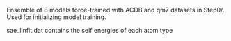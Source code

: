 Ensemble of 8 models force-trained with ACDB and qm7 datasets in Step0/.
Used for initializing model training.

sae_linfit.dat contains the self energies of each atom type